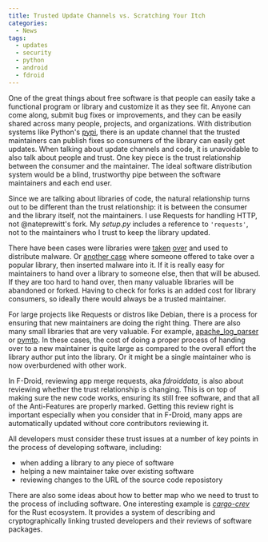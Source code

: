 ```yaml
---
title: Trusted Update Channels vs. Scratching Your Itch
categories:
  - News
tags:
  - updates
  - security
  - python
  - android
  - fdroid
---
```


One of the great things about free software is that people can easily take a functional program or library and customize it as they see fit.  Anyone can come along, submit bug fixes or improvements, and they can be easily shared across many people, projects, and organizations.  With distribution systems like Python's [pypi](https://pypi.python.org), there is an update channel that the trusted maintainers can publish fixes so consumers of the library can easily get updates.  When talking about update channels and code, it is unavoidable to also talk about people and trust.  One key piece is the trust relationship between the consumer and the maintainer.  The ideal software distribution system would be a blind, trustworthy pipe between the software maintainers and each end user.

Since we are talking about libraries of code, the natural relationship turns out to be different than the trust relationship: it is between the consumer and the library itself, not the maintainers.  I use Requests for handling HTTP, not @nateprewitt's fork.  My _setup.py_ includes a reference to `'requests'`, not to the maintainers who I trust to keep the library updated.

There have been cases were libraries were [taken](https://www.zdnet.com/article/backdoor-code-found-in-11-ruby-libraries/) [over](https://www.theregister.co.uk/2018/07/12/npm_eslint/) and used to distribute malware.  Or [another case](https://www.theregister.co.uk/2018/11/26/npm_repo_bitcoin_stealer/) where someone offered to take over a popular library, then inserted malware into it.  If it is really easy for maintainers to hand over a library to someone else, then that will be abused.  If they are too hard to hand over, then many valuable libraries will be abandoned or forked.  Having to check for forks is an added cost for library consumers, so ideally there would always be a trusted maintainer.

For large projects like Requests or distros like Debian, there is a process for ensuring that new maintainers are doing the right thing.  There are also many small libraries that are very valuable.  For example, [apache_log_parser](https://github.com/rory/apache-log-parser) or [pymtp](https://pypi.org/project/PyMTP/).   In these cases, the cost of doing a proper process of handing over to a new maintainer is quite large as compared to the overall effort the library author put into the library.  Or it might be a single maintainer who is now overburdened with other work.

In F-Droid, reviewing app merge requests, aka _fdroiddata_, is also about reviewing whether the trust relationship is changing.  This is on top of making sure the new code works, ensuring its still free software, and that all of the Anti-Features are properly marked.  Getting this review right is important especially when you consider that in F-Droid, many apps are automatically updated without core contributors reviewing it.

All developers must consider these trust issues at a number of key points in the process of developing software, including:

* when adding a library to any piece of software
* helping a new maintainer take over existing software
* reviewing changes to the URL of the source code reposistory

There are also some ideas about how to better map who we need to trust to the process of including software.  One interesting example is [_cargo-crev_](https://dpc.pw/cargo-crev-and-rust-2019-fearless-code-reuse) for the Rust ecosystem.  It provides a system of describing and cryptographically linking trusted developers and their reviews of software packages.


